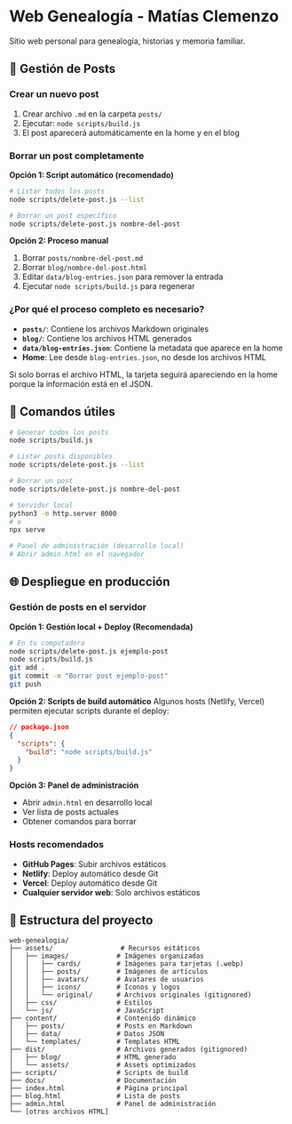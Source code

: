 # Web Genealogía - Matías Clemenzo

Sitio web personal para genealogía, historias y memoria familiar.

## 📝 Gestión de Posts

### Crear un nuevo post
1. Crear archivo `.md` en la carpeta `posts/`
2. Ejecutar: `node scripts/build.js`
3. El post aparecerá automáticamente en la home y en el blog

### Borrar un post completamente

**Opción 1: Script automático (recomendado)**
```bash
# Listar todos los posts
node scripts/delete-post.js --list

# Borrar un post específico
node scripts/delete-post.js nombre-del-post
```

**Opción 2: Proceso manual**
1. Borrar `posts/nombre-del-post.md`
2. Borrar `blog/nombre-del-post.html`
3. Editar `data/blog-entries.json` para remover la entrada
4. Ejecutar `node scripts/build.js` para regenerar

### ¿Por qué el proceso completo es necesario?

- **`posts/`**: Contiene los archivos Markdown originales
- **`blog/`**: Contiene los archivos HTML generados
- **`data/blog-entries.json`**: Contiene la metadata que aparece en la home
- **Home**: Lee desde `blog-entries.json`, no desde los archivos HTML

Si solo borras el archivo HTML, la tarjeta seguirá apareciendo en la home porque la información está en el JSON.

## 🚀 Comandos útiles

```bash
# Generar todos los posts
node scripts/build.js

# Listar posts disponibles
node scripts/delete-post.js --list

# Borrar un post
node scripts/delete-post.js nombre-del-post

# Servidor local
python3 -m http.server 8000
# o
npx serve

# Panel de administración (desarrollo local)
# Abrir admin.html en el navegador
```

## 🌐 Despliegue en producción

### Gestión de posts en el servidor

**Opción 1: Gestión local + Deploy (Recomendada)**
```bash
# En tu computadora
node scripts/delete-post.js ejemplo-post
node scripts/build.js
git add .
git commit -m "Borrar post ejemplo-post"
git push
```

**Opción 2: Scripts de build automático**
Algunos hosts (Netlify, Vercel) permiten ejecutar scripts durante el deploy:
```json
// package.json
{
  "scripts": {
    "build": "node scripts/build.js"
  }
}
```

**Opción 3: Panel de administración**
- Abrir `admin.html` en desarrollo local
- Ver lista de posts actuales
- Obtener comandos para borrar

### Hosts recomendados
- **GitHub Pages**: Subir archivos estáticos
- **Netlify**: Deploy automático desde Git
- **Vercel**: Deploy automático desde Git
- **Cualquier servidor web**: Solo archivos estáticos

## 📁 Estructura del proyecto

```
web-genealogia/
├── assets/                 # Recursos estáticos
│   ├── images/            # Imágenes organizadas
│   │   ├── cards/         # Imágenes para tarjetas (.webp)
│   │   ├── posts/         # Imágenes de artículos
│   │   ├── avatars/       # Avatares de usuarios
│   │   ├── icons/         # Iconos y logos
│   │   └── original/      # Archivos originales (gitignored)
│   ├── css/               # Estilos
│   └── js/                # JavaScript
├── content/               # Contenido dinámico
│   ├── posts/             # Posts en Markdown
│   ├── data/              # Datos JSON
│   └── templates/         # Templates HTML
├── dist/                  # Archivos generados (gitignored)
│   ├── blog/              # HTML generado
│   └── assets/            # Assets optimizados
├── scripts/               # Scripts de build
├── docs/                  # Documentación
├── index.html             # Página principal
├── blog.html              # Lista de posts
├── admin.html             # Panel de administración
└── [otros archivos HTML]
```
